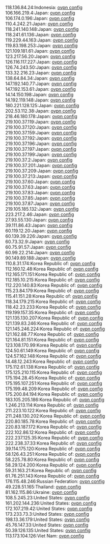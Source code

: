 118.136.84.24:Indonesia: [ovpn config](vpn/118_136_84_24.ovpn)  
106.166.219.4:Japan: [ovpn config](vpn/106_166_219_4.ovpn)  
106.174.0.196:Japan: [ovpn config](vpn/106_174_0_196.ovpn)  
110.4.242.21:Japan: [ovpn config](vpn/110_4_242_21.ovpn)  
118.241.140.148:Japan: [ovpn config](vpn/118_241_140_148.ovpn)  
118.241.61.136:Japan: [ovpn config](vpn/118_241_61_136.ovpn)  
119.229.44.163:Japan: [ovpn config](vpn/119_229_44_163.ovpn)  
119.83.198.253:Japan: [ovpn config](vpn/119_83_198_253.ovpn)  
121.109.181.61:Japan: [ovpn config](vpn/121_109_181_61.ovpn)  
123.217.56.20:Japan: [ovpn config](vpn/123_217_56_20.ovpn)  
126.116.117.227:Japan: [ovpn config](vpn/126_116_117_227.ovpn)  
126.74.243.50:Japan: [ovpn config](vpn/126_74_243_50.ovpn)  
133.32.216.23:Japan: [ovpn config](vpn/133_32_216_23.ovpn)  
138.64.84.34:Japan: [ovpn config](vpn/138_64_84_34.ovpn)  
147.192.140.77:Japan: [ovpn config](vpn/147_192_140_77.ovpn)  
147.192.153.61:Japan: [ovpn config](vpn/147_192_153_61.ovpn)  
14.14.150.198:Japan: [ovpn config](vpn/14_14_150_198.ovpn)  
14.192.119.148:Japan: [ovpn config](vpn/14_192_119_148.ovpn)  
180.221.128.125:Japan: [ovpn config](vpn/180_221_128_125.ovpn)  
202.53.112.38:Japan: [ovpn config](vpn/202_53_112_38.ovpn)  
218.46.180.178:Japan: [ovpn config](vpn/218_46_180_178.ovpn)  
219.100.37.119:Japan: [ovpn config](vpn/219_100_37_119.ovpn)  
219.100.37.120:Japan: [ovpn config](vpn/219_100_37_120.ovpn)  
219.100.37.159:Japan: [ovpn config](vpn/219_100_37_159.ovpn)  
219.100.37.192:Japan: [ovpn config](vpn/219_100_37_192.ovpn)  
219.100.37.196:Japan: [ovpn config](vpn/219_100_37_196.ovpn)  
219.100.37.197:Japan: [ovpn config](vpn/219_100_37_197.ovpn)  
219.100.37.199:Japan: [ovpn config](vpn/219_100_37_199.ovpn)  
219.100.37.2:Japan: [ovpn config](vpn/219_100_37_2.ovpn)  
219.100.37.201:Japan: [ovpn config](vpn/219_100_37_201.ovpn)  
219.100.37.209:Japan: [ovpn config](vpn/219_100_37_209.ovpn)  
219.100.37.213:Japan: [ovpn config](vpn/219_100_37_213.ovpn)  
219.100.37.60:Japan: [ovpn config](vpn/219_100_37_60.ovpn)  
219.100.37.63:Japan: [ovpn config](vpn/219_100_37_63.ovpn)  
219.100.37.83:Japan: [ovpn config](vpn/219_100_37_83.ovpn)  
219.100.37.85:Japan: [ovpn config](vpn/219_100_37_85.ovpn)  
219.100.37.87:Japan: [ovpn config](vpn/219_100_37_87.ovpn)  
219.105.185.132:Japan: [ovpn config](vpn/219_105_185_132.ovpn)  
223.217.2.46:Japan: [ovpn config](vpn/223_217_2_46.ovpn)  
27.93.55.130:Japan: [ovpn config](vpn/27_93_55_130.ovpn)  
39.111.86.43:Japan: [ovpn config](vpn/39_111_86_43.ovpn)  
60.119.12.20:Japan: [ovpn config](vpn/60_119_12_20.ovpn)  
60.139.39.226:Japan: [ovpn config](vpn/60_139_39_226.ovpn)  
60.73.32.9:Japan: [ovpn config](vpn/60_73_32_9.ovpn)  
60.75.91.57:Japan: [ovpn config](vpn/60_75_91_57.ovpn)  
60.99.22.214:Japan: [ovpn config](vpn/60_99_22_214.ovpn)  
90.149.89.188:Japan: [ovpn config](vpn/90_149_89_188.ovpn)  
110.8.31.174:Korea Republic of: [ovpn config](vpn/110_8_31_174.ovpn)  
112.160.12.48:Korea Republic of: [ovpn config](vpn/112_160_12_48.ovpn)  
112.165.171.151:Korea Republic of: [ovpn config](vpn/112_165_171_151.ovpn)  
112.185.10.215:Korea Republic of: [ovpn config](vpn/112_185_10_215.ovpn)  
112.220.140.83:Korea Republic of: [ovpn config](vpn/112_220_140_83.ovpn)  
115.23.84.179:Korea Republic of: [ovpn config](vpn/115_23_84_179.ovpn)  
115.41.151.28:Korea Republic of: [ovpn config](vpn/115_41_151_28.ovpn)  
118.34.179.215:Korea Republic of: [ovpn config](vpn/118_34_179_215.ovpn)  
118.42.23.233:Korea Republic of: [ovpn config](vpn/118_42_23_233.ovpn)  
119.199.157.35:Korea Republic of: [ovpn config](vpn/119_199_157_35.ovpn)  
121.135.130.207:Korea Republic of: [ovpn config](vpn/121_135_130_207.ovpn)  
121.139.83.246:Korea Republic of: [ovpn config](vpn/121_139_83_246.ovpn)  
121.145.246.224:Korea Republic of: [ovpn config](vpn/121_145_246_224.ovpn)  
121.162.88.77:Korea Republic of: [ovpn config](vpn/121_162_88_77.ovpn)  
121.164.81.151:Korea Republic of: [ovpn config](vpn/121_164_81_151.ovpn)  
123.108.170.99:Korea Republic of: [ovpn config](vpn/123_108_170_99.ovpn)  
124.50.61.149:Korea Republic of: [ovpn config](vpn/124_50_61_149.ovpn)  
124.57.162.148:Korea Republic of: [ovpn config](vpn/124_57_162_148.ovpn)  
14.48.12.243:Korea Republic of: [ovpn config](vpn/14_48_12_243.ovpn)  
175.112.61.138:Korea Republic of: [ovpn config](vpn/175_112_61_138.ovpn)  
175.125.210.115:Korea Republic of: [ovpn config](vpn/175_125_210_115.ovpn)  
175.194.28.45:Korea Republic of: [ovpn config](vpn/175_194_28_45.ovpn)  
175.195.107.251:Korea Republic of: [ovpn config](vpn/175_195_107_251.ovpn)  
175.199.48.209:Korea Republic of: [ovpn config](vpn/175_199_48_209.ovpn)  
175.200.84.194:Korea Republic of: [ovpn config](vpn/175_200_84_194.ovpn)  
183.105.205.186:Korea Republic of: [ovpn config](vpn/183_105_205_186.ovpn)  
1.246.213.114:Korea Republic of: [ovpn config](vpn/1_246_213_114.ovpn)  
211.223.10.122:Korea Republic of: [ovpn config](vpn/211_223_10_122.ovpn)  
211.248.130.202:Korea Republic of: [ovpn config](vpn/211_248_130_202.ovpn)  
220.80.185.78:Korea Republic of: [ovpn config](vpn/220_80_185_78.ovpn)  
220.83.187.172:Korea Republic of: [ovpn config](vpn/220_83_187_172.ovpn)  
222.102.86.12:Korea Republic of: [ovpn config](vpn/222_102_86_12.ovpn)  
222.237.125.35:Korea Republic of: [ovpn config](vpn/222_237_125_35.ovpn)  
222.238.37.33:Korea Republic of: [ovpn config](vpn/222_238_37_33.ovpn)  
39.114.175.120:Korea Republic of: [ovpn config](vpn/39_114_175_120.ovpn)  
58.126.43.251:Korea Republic of: [ovpn config](vpn/58_126_43_251.ovpn)  
58.225.78.80:Korea Republic of: [ovpn config](vpn/58_225_78_80.ovpn)  
58.29.124.200:Korea Republic of: [ovpn config](vpn/58_29_124_200.ovpn)  
59.31.163.21:Korea Republic of: [ovpn config](vpn/59_31_163_21.ovpn)  
61.76.251.143:Korea Republic of: [ovpn config](vpn/61_76_251_143.ovpn)  
176.115.48.246:Russian Federation: [ovpn config](vpn/176_115_48_246.ovpn)  
49.228.51.165:Thailand: [ovpn config](vpn/49_228_51_165.ovpn)  
81.162.115.86:Ukraine: [ovpn config](vpn/81_162_115_86.ovpn)  
108.5.245.23:United States: [ovpn config](vpn/108_5_245_23.ovpn)  
161.202.144.236:United States: [ovpn config](vpn/161_202_144_236.ovpn)  
172.107.219.42:United States: [ovpn config](vpn/172_107_219_42.ovpn)  
173.233.73.3:United States: [ovpn config](vpn/173_233_73_3.ovpn)  
198.13.36.179:United States: [ovpn config](vpn/198_13_36_179.ovpn)  
45.76.147.33:United States: [ovpn config](vpn/45_76_147_33.ovpn)  
50.39.126.135:United States: [ovpn config](vpn/50_39_126_135.ovpn)  
113.173.104.126:Viet Nam: [ovpn config](vpn/113_173_104_126.ovpn)  
